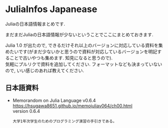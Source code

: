 # JuliaInfos Japanease

Juliaの日本語情報まとめです.

まだまだJuliaの日本語情報が少ないということでここにまとめておきます.

Julia 1.0 が出たので, できるだけそれ以上のバージョンに対応している資料を集めたいです(がまだ少ないかと思うので資料が対応しているバージョンを明記することで古いやつも集めます. 知見になると思うので).  
気軽にプルリクで資料を追加してください. 
フォーマットなども決まっていないので, いい感じのあれば教えてください.

## 日本語資料

- Memorandom on Julia Language v0.6.4  
    https://hsugawa8651.github.io/memojuliav064/ch00.html  
    version 0.6.4
    ```
    大学1年次学生のためのプログラミング演習の手引きである。
    ```




